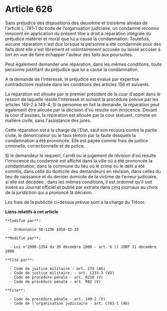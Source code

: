 # Article 626

Sans préjudice des dispositions des deuxième et troisième alinéas de l'article L. 781-1 du code de l'organisation judiciaire,
un condamné reconnu innocent en application du présent titre a droit à réparation intégrale du préjudice matériel et moral
que lui a causé la condamnation. Toutefois, aucune réparation n'est due lorsque la personne a été condamnée pour des faits
dont elle s'est librement et volontairement accusée ou laissé accuser à tort en vue de faire échapper l'auteur des faits aux
poursuites. 

Peut également demander une réparation, dans les mêmes conditions, toute personne justifiant du préjudice que lui a causé la
condamnation. 

A la demande de l'intéressé, le préjudice est évalué par expertise contradictoire réalisée dans les conditions des articles
156 et suivants. 

La réparation est allouée par le premier président de la cour d'appel dans le ressort de laquelle réside l'intéressé et
suivant la procédure prévue par les articles 149-2 à 149-4. Si la personne en fait la demande, la réparation peut également
être allouée par la décision d'où résulte son innocence. Devant la cour d'assises, la réparation est allouée par la cour
statuant, comme en matière civile, sans l'assistance des jurés. 

Cette réparation est à la charge de l'Etat, sauf son recours contre la partie civile, le dénonciateur ou le faux témoin par
la faute desquels la condamnation a été prononcée. Elle est payée comme frais de justice criminelle, correctionnelle et de
police. 

Si le demandeur le requiert, l'arrêt ou le jugement de révision d'où résulte l'innocence du condamné est affiché dans la
ville où a été prononcée la condamnation, dans la commune du lieu où le crime ou le délit a été commis, dans celle du
domicile des demandeurs en révision, dans celles du lieu de naissance et du dernier domicile de la victime de l'erreur
judiciaire, si elle est décédée ; dans les mêmes conditions, il est ordonné qu'il soit inséré au Journal officiel et publié
par extraits dans cinq journaux au choix de la juridiction qui a prononcé la décision. 

Les frais de la publicité ci-dessus prévue sont à la charge du Trésor.

**Liens relatifs à cet article**

	**Codifié par**:

	  - Ordonnance 58-1296 1958-12-23

	**Modifié par**:

	  - Loi n°2000-1354 du 30 décembre 2000 - art. 6 () JORF 31 décembre 2000

	**Cité par**:

	  - Code de justice militaire - art. 274 (Ab)
	  - Code de justice militaire. - art. L233-3 (VD)
	  - Code de procédure pénale - art. R210 (V)
	  - Code de procédure pénale - art. R92 (V)

	**Cite**:

	  - Code de procédure pénale - art. 149-2 (V)
	  - Code de l'organisation judiciaire - art. L781-1 (Ab)

